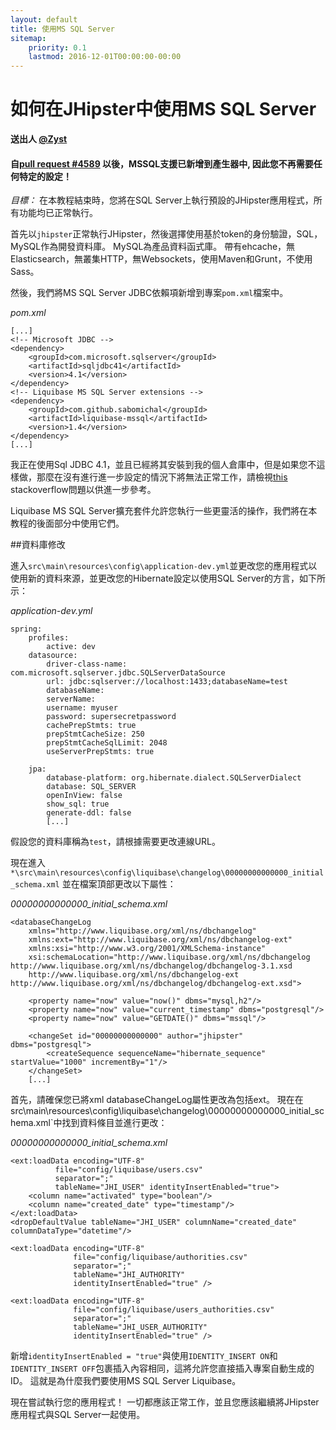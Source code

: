 ```yaml
---
layout: default
title: 使用MS SQL Server
sitemap:
    priority: 0.1
    lastmod: 2016-12-01T00:00:00-00:00
---
```

# 如何在JHipster中使用MS SQL Server

__送出人 [@Zyst](https://github.com/Zyst)__

#### 自[pull request #4589](https://github.com/jhipster/generator-jhipster/pull/4589) 以後，MSSQL支援已新增到產生器中, 因此您不再需要任何特定的設定！

_目標：_ 在本教程結束時，您將在SQL Server上執行預設的JHipster應用程式，所有功能均已正常執行。

首先以`jhipster`正常執行JHipster，然後選擇使用基於token的身份驗證，SQL，MySQL作為開發資料庫。 MySQL為產品資料函式庫。 帶有ehcache，無Elasticsearch，無叢集HTTP，無Websockets，使用Maven和Grunt，不使用Sass。

然後，我們將MS SQL Server JDBC依賴項新增到專案`pom.xml`檔案中。

_pom.xml_

    [...]
    <!-- Microsoft JDBC -->
    <dependency>
        <groupId>com.microsoft.sqlserver</groupId>
        <artifactId>sqljdbc41</artifactId>
        <version>4.1</version>
    </dependency>
    <!-- Liquibase MS SQL Server extensions -->
    <dependency>
        <groupId>com.github.sabomichal</groupId>
        <artifactId>liquibase-mssql</artifactId>
        <version>1.4</version>
    </dependency>
    [...]

我正在使用Sql JDBC 4.1，並且已經將其安裝到我的個人倉庫中，但是如果您不這樣做，那麼在沒有進行進一步設定的情況下將無法正常工作，請檢視[this](https://stackoverflow.com/questions/30207842/add-external-library-jar-to-spring-boot-jar-internal-lib) stackoverflow問題以供進一步參考。

Liquibase MS SQL Server擴充套件允許您執行一些更靈活的操作，我們將在本教程的後面部分中使用它們。

##資料庫修改

進入`src\main\resources\config\application-dev.yml`並更改您的應用程式以使用新的資料來源，並更改您的Hibernate設定以使用SQL Server的方言，如下所示：

_application-dev.yml_

    spring:
        profiles:
            active: dev
        datasource:
            driver-class-name: com.microsoft.sqlserver.jdbc.SQLServerDataSource
            url: jdbc:sqlserver://localhost:1433;databaseName=test
            databaseName:
            serverName:
            username: myuser
            password: supersecretpassword
            cachePrepStmts: true
            prepStmtCacheSize: 250
            prepStmtCacheSqlLimit: 2048
            useServerPrepStmts: true

        jpa:
            database-platform: org.hibernate.dialect.SQLServerDialect
            database: SQL_SERVER
            openInView: false
            show_sql: true
            generate-ddl: false
            [...]

假設您的資料庫稱為`test`，請根據需要更改連線URL。

現在進入 `*\src\main\resources\config\liquibase\changelog\00000000000000_initial_schema.xml` 並在檔案頂部更改以下屬性：

_00000000000000_initial_schema.xml_

    <databaseChangeLog
        xmlns="http://www.liquibase.org/xml/ns/dbchangelog"
        xmlns:ext="http://www.liquibase.org/xml/ns/dbchangelog-ext"
        xmlns:xsi="http://www.w3.org/2001/XMLSchema-instance"
        xsi:schemaLocation="http://www.liquibase.org/xml/ns/dbchangelog http://www.liquibase.org/xml/ns/dbchangelog/dbchangelog-3.1.xsd
        http://www.liquibase.org/xml/ns/dbchangelog-ext http://www.liquibase.org/xml/ns/dbchangelog/dbchangelog-ext.xsd">

        <property name="now" value="now()" dbms="mysql,h2"/>
        <property name="now" value="current_timestamp" dbms="postgresql"/>
        <property name="now" value="GETDATE()" dbms="mssql"/>

        <changeSet id="00000000000000" author="jhipster" dbms="postgresql">
            <createSequence sequenceName="hibernate_sequence" startValue="1000" incrementBy="1"/>
        </changeSet>
        [...]

首先，請確保您已將xml databaseChangeLog屬性更改為包括ext。 現在在src\main\resources\config\liquibase\changelog\00000000000000_initial_schema.xml`中找到資料條目並進行更改：

_00000000000000_initial_schema.xml_

    <ext:loadData encoding="UTF-8"
              file="config/liquibase/users.csv"
              separator=";"
              tableName="JHI_USER" identityInsertEnabled="true">
        <column name="activated" type="boolean"/>
        <column name="created_date" type="timestamp"/>
    </ext:loadData>
    <dropDefaultValue tableName="JHI_USER" columnName="created_date" columnDataType="datetime"/>

    <ext:loadData encoding="UTF-8"
                  file="config/liquibase/authorities.csv"
                  separator=";"
                  tableName="JHI_AUTHORITY"
                  identityInsertEnabled="true" />

    <ext:loadData encoding="UTF-8"
                  file="config/liquibase/users_authorities.csv"
                  separator=";"
                  tableName="JHI_USER_AUTHORITY"
                  identityInsertEnabled="true" />

新增`identityInsertEnabled = "true"`與使用`IDENTITY_INSERT ON`和`IDENTITY_INSERT OFF`包裹插入內容相同，這將允許您直接插入專案自動生成的ID。 這就是為什麼我們要使用MS SQL Server Liquibase。

現在嘗試執行您的應用程式！ 一切都應該正常工作，並且您應該繼續將JHipster應用程式與SQL Server一起使用。